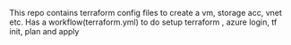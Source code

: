  This repo contains terraform config files to create a vm, storage acc, vnet etc.
 Has a workflow(terraform.yml) to do setup terraform , azure login, tf init, plan and apply
